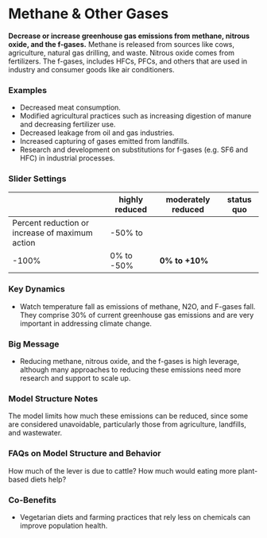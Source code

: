# Methane & Other Gases

**Decrease or increase greenhouse gas emissions from methane, nitrous oxide, and the f-gases.** Methane is released from sources like cows, agriculture, natural gas drilling, and waste. Nitrous oxide comes from fertilizers. The f-gases, includes HFCs, PFCs, and others that are used in industry and consumer goods like air conditioners.

### Examples

- Decreased meat consumption.
- Modified agricultural practices such as increasing digestion of manure and decreasing fertilizer use.
- Decreased leakage from oil and gas industries.
- Increased capturing of gases emitted from landfills.
- Research and development on substitutions for f-gases (e.g. SF6 and HFC) in industrial processes.

### Slider Settings

|   | highly reduced | moderately reduced | **status quo** |
| --- | --- | --- | --- |
| Percent reduction or increase of maximum action | -50% to
-100% | 0% to -50% | **0% to +10%** |

### Key Dynamics

- Watch temperature fall as emissions of methane, N2O, and F-gases fall.  They comprise 30% of current greenhouse gas emissions and are very important in addressing climate change.

### Big Message

- Reducing methane, nitrous oxide, and the f-gases is high leverage, although many approaches to reducing these emissions need more research and support to scale up.

### Model Structure Notes

The model limits how much these emissions can be reduced, since some are considered unavoidable, particularly those from agriculture, landfills, and wastewater.

### FAQs on Model Structure and Behavior

How much of the lever is due to cattle? How much would eating more plant-based diets help?

### Co-Benefits

- Vegetarian diets and farming practices that rely less on chemicals can improve population health.

